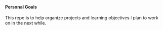 #### Personal Goals

This repo is to help organize projects and learning objectives I plan to work on in the next while.
